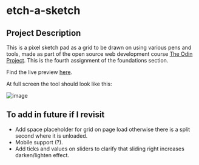 # etch-a-sketch

## Project Description   

This is a pixel sketch pad as a grid to be drawn on using various pens and tools, made as part of the open source web development course [The Odin Project](https://www.theodinproject.com).  This is the fourth assignment of the foundations section. 

Find the live preview [here](https://kaglet.github.io/etch-a-sketch/).

At full screen the tool should look like this:

![image](https://github.com/kaglet/etch-a-sketch/assets/96872447/46918a0b-8d72-4356-a944-462ddbcf8544)

## To add in future if I revisit

- Add space placeholder for grid on page load otherwise there is a split second where it is unloaded.
- Mobile support (?).
- Add ticks and values on sliders to clarify that sliding right increases darken/lighten effect.
